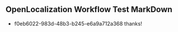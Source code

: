 ## OpenLocalization Workflow Test MarkDown
* f0eb6022-983d-48b3-b245-e6a9a712a368 
thanks!<!--HONumber=Mar16_HO2-->
